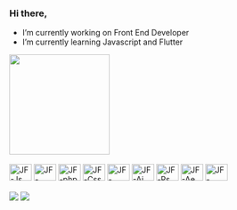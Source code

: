 ### Hi there, 

-  I’m currently working on Front End Developer
-  I’m currently learning Javascript and Flutter

<!--
**jfperondini/jfperondini** is a ✨ _special_ ✨ repository because its `README.md` (this file) appears on your GitHub profile.

Here are some ideas to get you started:

- 🔭 I’m currently working on ...
- 🌱 I’m currently learning ...
- 👯 I’m looking to collaborate on ...
- 🤔 I’m looking for help with ...
- 💬 Ask me about ...
- 📫 How to reach me: ...
- 😄 Pronouns: ...
- ⚡ Fun fact: ...
-->

<div>
    <a href="htpps://github.com/jfperondini">
      <img height="180em" src="https://github-readme-stats.vercel.app/api/top-langs/?username=jfperondini&layout=compact&langs_count=16&theme-dark" />
    </a>
</div>

<div style="display: inline_block"><br>
    <img aling="center" alt="JF-Js" height="30" width="40" src="https://cdn.jsdelivr.net/gh/devicons/devicon/icons/javascript/javascript-plain.svg" />
    <img alt="JF-Node" height="30" width="40" src="https://cdn.jsdelivr.net/gh/devicons/devicon/icons/nodejs/nodejs-original-wordmark.svg" />
    <img aling="center"  alt="JF-php" height="30" width="40" src="https://cdn.jsdelivr.net/gh/devicons/devicon/icons/php/php-plain.svg">
    <img aling="center"  alt="JF-Css" height="30" width="40" src="https://cdn.jsdelivr.net/gh/devicons/devicon/icons/css3/css3-original-wordmark.svg">
    <img aling="center"  alt="JF-html5" height="30" width="40" src="https://cdn.jsdelivr.net/gh/devicons/devicon/icons/html5/html5-original-wordmark.svg">
    <img aling="center"  alt="JF-Ai" height="30" width="40" src="https://cdn.jsdelivr.net/gh/devicons/devicon/icons/illustrator/illustrator-line.svg">
    <img aling="center"  alt="JF-Ps" height="30" width="40" src="https://cdn.jsdelivr.net/gh/devicons/devicon/icons/photoshop/photoshop-line.svg">
    <img aling="center"  alt="JF-Ae" height="30" width="40" src="https://cdn.jsdelivr.net/gh/devicons/devicon/icons/aftereffects/aftereffects-plain.svg">
    <img aling="center" alt="JF-linux" height="30" width="40"  src="https://cdn.jsdelivr.net/gh/devicons/devicon/icons/linux/linux-original.svg"/>
 </div>   
 
<div style="display: inline_block"><br>
    <a href="www.linkedin.com/in/jfperondini" target="_black"><img src="https://img.shields.io/badge/LinkedIn-0077B5?style=for-the-badge&logo=linkedin&logoColor=white" target="_black"></a>
   <a href="malito:jfperondini@gmail.com"> <img src="https://img.shields.io/badge/Gmail-D14836?style=for-the-badge&logo=gmail&logoColor=white" target="_blank"></a>
</div>
    
